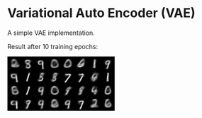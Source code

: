 # Variational Auto Encoder (VAE)
A simple VAE implementation.

Result after 10 training epochs:



![](figs/sample.png)